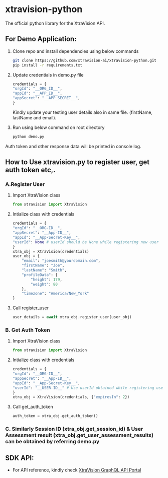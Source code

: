 # xtravision-python
The official python library for the XtraVision API.

## For Demo Application:
1. Clone repo and install dependencies using below commands  
    ```sh
    git clone https://github.com/xtravision-ai/xtravision-python.git
    pip install -r requirements.txt
    ````

2. Update credentials in demo.py file

    ```python
    credentials = {
    "orgId": "__ORG_ID__",
    "appId": "__APP_ID__",
    "appSecret": "__APP_SECRET__",
    }
    ```
    Kindly update your testing user details also in same file. (firstName, lastName and email).


3. Run using below command on root directory

    ```sh
    python demo.py
    ```

 Auth token and other response data will be printed in console log. 

## How to Use xtravision.py to register user, get auth token etc,. 
### A.Register User
1. Import XtraVision class

    ```python
    from xtravision import XtraVision
    ```
2. Intialize class with credentials

    ```python
    credentials = {
    "orgId": "__ORG-ID__",
    "appSecret": "__App-ID__",
    "appId": "__App-Secret-Key__",
    "userId": None # userId should be None while registering new user
    }
    xtra_obj = XtraVision(credentials)
    user_obj = {
        "email": "joesmith@yourdomain.com",
        "firstName": "Joe",
        "lastName": "Smith",
        "profileData": {
            "height": 179,
            "weight": 80
        },
        "timezone": "America/New_York"
    }
    ```
3. Call register_user

    ```python
    user_details = await xtra_obj.register_user(user_obj)
    ```

### B. Get Auth Token
1. Import XtraVision class

    ```python
    from xtravision import XtraVision
    ```
2. Intialize class with credentials

    ```python
    credentials = {
    "orgId": "__ORG-ID__",
    "appSecret": "__App-ID__",
    "appId": "__App-Secret-Key__",
    "userId": "__USER-ID__" # Use userId obtained while registering user
    }
    xtra_obj = XtraVision(credentials, {"expiresIn": 2})
    ```
3. Call get_auth_token

    ```python
    auth_token = xtra_obj.get_auth_token()
    ```
### C. Similarly Session ID (xtra_obj.get_session_id) & User Assessment result (xtra_obj.get_user_assessment_results) can be obtained by referring demo.py 


## SDK API: 

- For API reference, kindly check [XtraVision GraphQL API Portal](https://xtravision-ai.github.io/)


